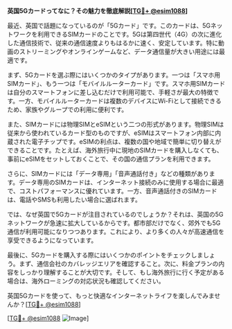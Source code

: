 **英国5Gカードってなに？その魅力を徹底解説[[TG💪+ @esim1088](https://t.me/s/esim1088)]**

最近、英国で話題になっているのが「5Gカード」です。このカードは、5Gネットワークを利用できるSIMカードのことです。5Gは第四世代（4G）の次に進化した通信技術で、従来の通信速度よりもはるかに速く、安定しています。特に動画のストリーミングやオンラインゲームなど、データ通信量が大きい用途には最適です。

まず、5Gカードを選ぶ際にはいくつかのタイプがあります。一つは「スマホ用SIMカード」、もう一つは「モバイルルーターカード」です。スマホ用SIMカードは自分のスマートフォンに差し込むだけで利用可能で、手軽さが最大の特徴です。一方、モバイルルーターカードは複数のデバイスにWi-Fiとして接続できるため、家族やグループでの利用に便利です。

また、SIMカードには物理SIMとeSIMという二つの形式があります。物理SIMは従来から使われているカード型のものですが、eSIMはスマートフォン内部に内蔵された電子チップです。eSIMの利点は、複数の国や地域で簡単に切り替えができることです。たとえば、海外旅行中に現地のSIMカードを購入しなくても、事前にeSIMをセットしておくことで、その国の通信プランを利用できます。

さらに、SIMカードには「データ専用」「音声通話付き」などの種類があります。データ専用のSIMカードは、インターネット接続のみに使用する場合に最適で、コストパフォーマンスに優れています。一方、音声通話付きのSIMカードは、電話やSMSも利用したい場合に選ばれます。

では、なぜ英国で5Gカードが注目されているのでしょうか？それは、英国の5Gネットワークが急速に拡大しているからです。都市部だけでなく、郊外でも5G通信が利用可能になりつつあります。これにより、より多くの人々が高速通信を享受できるようになっています。

最後に、5Gカードを購入する際にはいくつかのポイントをチェックしましょう。まず、通信会社のカバレッジエリアを確認すること。次に、料金プランの内容をしっかり理解することが大切です。そして、もし海外旅行に行く予定がある場合は、海外ローミングの対応状況も確認してください。

英国5Gカードを使って、もっと快適なインターネットライフを楽しんでみませんか？[[TG💪+ @esim1088](https://t.me/s/esim1088)]

[[TG💪+ @esim1088](https://t.me/s/esim1088) ![Image](https://i.postimg.cc/Y0z9fWf4/image.png)]